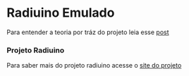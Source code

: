# Radiuino Emulado
Para entender a teoria por tráz do projeto leia esse [post](http://andredeo.blogspot.com.br/2017/07/redes-de-sensores-sem-fio-com-protocolo.html)

### Projeto Radiuino
Para saber mais do projeto radiuino acesse o [site do projeto](http://radiuino.cc)
